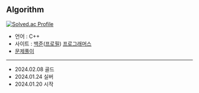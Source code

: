 ## Algorithm

[![Solved.ac Profile](http://mazassumnida.wtf/api/v2/generate_badge?boj=jengdeuk)](https://solved.ac/jengdeuk/)

- 언어 : C++
- 사이트 : [백준](https://www.acmicpc.net/)([프로필](https://www.acmicpc.net/user/jengdeuk)) [프로그래머스](https://programmers.co.kr/)
- [문제풀이](https://jengdeuk.tistory.com/category/PS/%EC%95%8C%EA%B3%A0%EB%A6%AC%EC%A6%98%20%EB%AC%B8%EC%A0%9C%ED%92%80%EC%9D%B4)

----
- 2024.02.08 골드
- 2024.01.24 실버
- 2024.01.20 시작